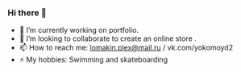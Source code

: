 ### Hi there 👋

- 🔭 I’m currently working on portfolio.
- 🤔 I’m looking to collaborate to create an online store .
- 📫 How to reach me:
 lomakin.plex@mail.ru / vk.com/yokomoyd2
- ⚡ My hobbies: Swimming and skateboarding


